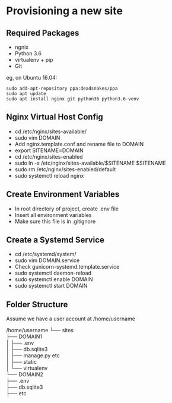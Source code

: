 Provisioning a new site
=======================

## Required Packages

* ngnix
* Python 3.6
* virtualenv + pip
* Git

eg, on Ubuntu 16.04:

	sudo add-apt-repository ppa:deadsnakes/ppa
	sudo apt update
	sudo apt install nginx git python36 python3.6-venv

## Nginx Virtual Host Config

* cd /etc/nginx/sites-available/
* sudo vim DOMAIN
* Add nginx.template.conf and rename file to DOMAIN
* export SITENAME=DOMAIN
* cd /etc/nginx/sites-enabled
* sudo ln -s /etc/nginx/sites-available/$SITENAME $SITENAME
* sudo rm /etc/nginx/sites-enabled/default
* sudo systemctl reload nginx

## Create Environment Variables 

* In root directory of project, create .env file
* Insert all environment variables
* Make sure this file is in .gitignore

## Create a Systemd Service

* cd /etc/systemd/system/
* sudo vim DOMAIN.service
* Check gunicorn-systemd.template.service
* sudo systemctl daemon-reload
* sudo systemctl enable DOMAIN
* sudo systemctl start DOMAIN

## Folder Structure

Assume we have a user account at /home/username

/home/username
└── sites  
    ├── DOMAIN1  
    │    ├── .env  
    │    ├── db.sqlite3  
    │    ├── manage.py etc  
    │    ├── static  
    │    └── virtualenv  
    └── DOMAIN2  
         ├── .env  
         ├── db.sqlite3  
         ├── etc  
